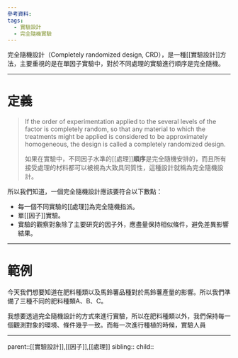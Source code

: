 ```yaml
---
參考資料:
tags:
  - 實驗設計
  - 完全隨機實驗
---
```

完全隨機設計（Completely randomized design, CRD），是一種[[實驗設計]]方法，主要重視的是在單因子實驗中，對於不同處理的實驗進行順序是完全隨機。
- - -
# 定義
> If the order of experimentation applied to the several levels of the factor is completely random, so that any material to which the treatments might be applied is considered to be approximately homogeneous, the design is called a completely randomized design.
> 
> 如果在實驗中，不同因子水準的[[處理]]**順序**是完全隨機安排的，而且所有接受處理的材料都可以被視為大致具同質性，這種設計就稱為完全隨機設計。

所以我們知道，一個完全隨機設計應該要符合以下數點：
- 每一個不同實驗的[[處理]]為完全隨機指派。
- 單[[因子]]實驗。
- 實驗的觀察對象除了主要研究的因子外，應盡量保持相似條件，避免差異影響結果。
- - -
# 範例
今天我們想要知道在肥料種類以及馬鈴薯品種對於馬鈴薯產量的影響。所以我們準備了三種不同的肥料種類A、B、C。

我想要透過完全隨機設計的方式來進行實驗，所以在肥料種類以外，我們保持每一個觀測對象的環境、條件幾乎一致。而每一次進行種植的時候，實驗人員

- - -
parent::[[實驗設計]],[[因子]],[[處理]]
sibling::
child::